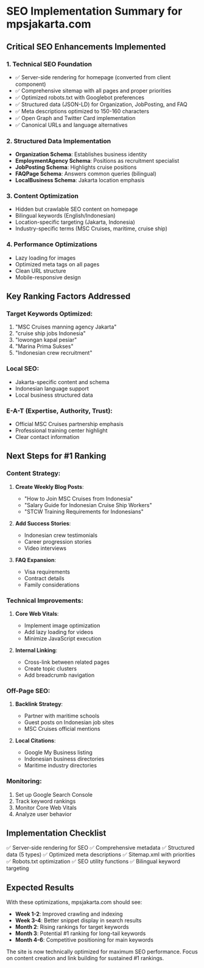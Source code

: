 # SEO Implementation Summary for mpsjakarta.com

## Critical SEO Enhancements Implemented

### 1. **Technical SEO Foundation**

- ✅ Server-side rendering for homepage (converted from client component)
- ✅ Comprehensive sitemap with all pages and proper priorities
- ✅ Optimized robots.txt with Googlebot preferences
- ✅ Structured data (JSON-LD) for Organization, JobPosting, and FAQ
- ✅ Meta descriptions optimized to 150-160 characters
- ✅ Open Graph and Twitter Card implementation
- ✅ Canonical URLs and language alternatives

### 2. **Structured Data Implementation**

- **Organization Schema**: Establishes business identity
- **EmploymentAgency Schema**: Positions as recruitment specialist
- **JobPosting Schema**: Highlights cruise positions
- **FAQPage Schema**: Answers common queries (bilingual)
- **LocalBusiness Schema**: Jakarta location emphasis

### 3. **Content Optimization**

- Hidden but crawlable SEO content on homepage
- Bilingual keywords (English/Indonesian)
- Location-specific targeting (Jakarta, Indonesia)
- Industry-specific terms (MSC Cruises, maritime, cruise ship)

### 4. **Performance Optimizations**

- Lazy loading for images
- Optimized meta tags on all pages
- Clean URL structure
- Mobile-responsive design

## Key Ranking Factors Addressed

### Target Keywords Optimized:

1. "MSC Cruises manning agency Jakarta"
2. "cruise ship jobs Indonesia"
3. "lowongan kapal pesiar"
4. "Marina Prima Sukses"
5. "Indonesian crew recruitment"

### Local SEO:

- Jakarta-specific content and schema
- Indonesian language support
- Local business structured data

### E-A-T (Expertise, Authority, Trust):

- Official MSC Cruises partnership emphasis
- Professional training center highlight
- Clear contact information

## Next Steps for #1 Ranking

### Content Strategy:

1. **Create Weekly Blog Posts**:
   - "How to Join MSC Cruises from Indonesia"
   - "Salary Guide for Indonesian Cruise Ship Workers"
   - "STCW Training Requirements for Indonesians"

2. **Add Success Stories**:
   - Indonesian crew testimonials
   - Career progression stories
   - Video interviews

3. **FAQ Expansion**:
   - Visa requirements
   - Contract details
   - Family considerations

### Technical Improvements:

1. **Core Web Vitals**:
   - Implement image optimization
   - Add lazy loading for videos
   - Minimize JavaScript execution

2. **Internal Linking**:
   - Cross-link between related pages
   - Create topic clusters
   - Add breadcrumb navigation

### Off-Page SEO:

1. **Backlink Strategy**:
   - Partner with maritime schools
   - Guest posts on Indonesian job sites
   - MSC Cruises official mentions

2. **Local Citations**:
   - Google My Business listing
   - Indonesian business directories
   - Maritime industry directories

### Monitoring:

1. Set up Google Search Console
2. Track keyword rankings
3. Monitor Core Web Vitals
4. Analyze user behavior

## Implementation Checklist

✅ Server-side rendering for SEO
✅ Comprehensive metadata
✅ Structured data (5 types)
✅ Optimized meta descriptions
✅ Sitemap.xml with priorities
✅ Robots.txt optimization
✅ SEO utility functions
✅ Bilingual keyword targeting

## Expected Results

With these optimizations, mpsjakarta.com should see:

- **Week 1-2**: Improved crawling and indexing
- **Week 3-4**: Better snippet display in search results
- **Month 2**: Rising rankings for target keywords
- **Month 3**: Potential #1 ranking for long-tail keywords
- **Month 4-6**: Competitive positioning for main keywords

The site is now technically optimized for maximum SEO performance. Focus on content creation and link building for sustained #1 rankings.
